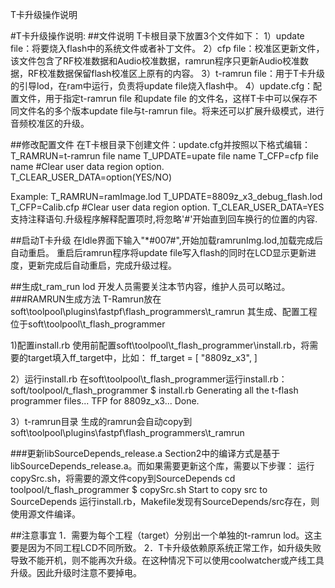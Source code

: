 ﻿T卡升级操作说明

#T卡升级操作说明:
##文件说明
 T卡根目录下放置3个文件如下：
1）update file：将要烧入flash中的系统文件或者补丁文件。
2）cfp file：校准区更新文件，该文件包含了RF校准数据和Audio校准数据，ramrun程序只更新Audio校准数据，RF校准数据保留flash校准区上原有的内容。
3）t-ramrun file：用于T卡升级的引导lod，在ram中运行，负责将update file烧入flash中。
4）update.cfg：配置文件，用于指定t-ramrun file 和update file 的文件名，这样T卡中可以保存不同文件名的多个版本update file与t-ramrun file。将来还可以扩展升级模式，进行音频校准区的升级。

##修改配置文件
在T卡根目录下创建文件：update.cfg并按照以下格式编辑：   
 T_RAMRUN=t-ramrun file name
 T_UPDATE=upate file name 
 T_CFP=cfp file name
 #Clear user data region option. 
 T_CLEAR_USER_DATA=option(YES/NO) 

Example:
 T_RAMRUN=ramImage.lod
 T_UPDATE=8809z_x3_debug_flash.lod
 T_CFP=Calib.cfp
 #Clear user data region option. 
 T_CLEAR_USER_DATA=YES 
支持注释语句.升级程序解释配置项时,将忽略'#'开始直到回车换行的位置的内容. 

##启动T卡升级
在Idle界面下输入"*#007#",开始加载ramrunImg.lod,加载完成后自动重启。
重启后ramrun程序将update file写入flash的同时在LCD显示更新进度，更新完成后自动重启，完成升级过程。

##生成t_ram_run lod
开发人员需要关注本节内容，维护人员可以略过。
###RAMRUN生成方法
T-Ramrun放在soft\toolpool\plugins\fastpf\flash_programmers\t_ramrun
其生成、配置工程位于soft\toolpool\t_flash_programmer

1)配置install.rb
使用前配置soft\toolpool\t_flash_programmer\install.rb，将需要的target填入ff_target中，比如：
ff_target = [
    "8809z_x3",
]

2）运行install.rb
在soft\toolpool\t_flash_programmer运行install.rb：
soft/toolpool/t_flash_programmer
$ install.rb
Generating all the t-flash programmer files...
TFP for 8809z_x3...
Done.

3）t-ramrun目录
生成的ramrun会自动copy到soft\toolpool\plugins\fastpf\flash_programmers\t_ramrun

###更新libSourceDepends_release.a
Section2中的编译方式是基于libSourceDepends_release.a。而如果需要更新这个库，需要以下步骤：
 运行copySrc.sh，将需要的源文件copy到SourceDepends
cd toolpool/t_flash_programmer
$ copySrc.sh
Start to copy src to SourceDepends
运行install.rb，Makefile发现有SourceDepends/src存在，则使用源文件编译。

##注意事宜
1．需要为每个工程（target）分别出一个单独的t-ramrun lod。这主要是因为不同工程LCD不同所致。
2．T卡升级依赖原系统正常工作，如升级失败导致不能开机，则不能再次升级。在这种情况下可以使用coolwatcher或产线工具升级。因此升级时注意不要掉电。


